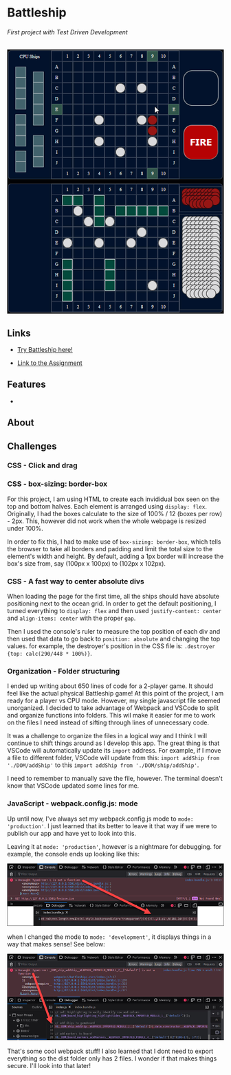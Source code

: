 # Battleship
###### First project with Test Driven Development

![](https://github.com/TYLPHE/TYLPHE/blob/main/readmeAssets/battleship.gif)

## Links
- [Try Battleship here!](https://TYLPHE.github.io/battleship/dist/)

- [Link to the Assignment](https://www.theodinproject.com/paths/full-stack-javascript/courses/javascript/lessons/battleship)

## Features
- 

## About


## Challenges
### CSS - Click and drag

### CSS - box-sizing: border-box
For this project, I am using HTML to create each invididual box seen on the top and bottom halves. Each element is arranged using `display: flex`. Originally, I had the boxes calculate to the size of 100% / 12 (boxes per row) - 2px. This, however did not work when the whole webpage is resized under 100%.

In order to fix this, I had to make use of `box-sizing: border-box`, which tells the browser to take all borders and padding and limit the total size to the element's width and height. By default, adding a 1px border will increase the box's size from, say (100px x 100px) to (102px x 102px).

### CSS - A fast way to center absolute divs
When loading the page for the first time, all the ships should have absolute positioning next to the ocean grid. In order to get the default positioning, I turned everything to `display: flex` and then used `justify-content: center` and `align-items: center` with the proper `gap`.

Then I used the console's ruler to measure the top position of each div and then used that data to go back to `position: absolute` and changing the top values. for example, the destroyer's position in the CSS file is: `.destroyer {top: calc(290/448 * 100%)}`.

### Organization - Folder structuring
I ended up writing about 650 lines of code for a 2-player game. It should feel like the actual physical Battleship game! At this point of the project, I am ready for a player vs CPU mode. However, my single javascript file seemed unorganized. I decided to take advantage of Webpack and VSCode to split and organize functions into folders. This wil make it easier for me to work on the files I need instead of sifting through lines of unnecessary code.

It was a challenge to organize the files in a logical way and I think I will continue to shift things around as I develop this app. The great thing is that VSCode will automatically update its `import` address. For example, if I move a file to different folder, VSCode will update from this: `import addShip from './DOM/addShip'` to this `import addShip from './DOM/ship/addShip'`.

I need to remember to manually save the file, however. The terminal doesn't know that VSCode updated some lines for me.

### JavaScript - webpack.config.js: mode
Up until now, I've always set my webpack.config.js mode to `mode: 'production'`. I just learned that its better to leave it that way if we were to publish our app and have yet to look into this.

Leaving it at `mode: 'production'`, however is a nightmare for debugging. for example, the console ends up looking like this:

![](https://github.com/TYLPHE/battleship/blob/main/readmeAssets/mode%20-%201.jpg)

when I changed the mode to `mode: 'development'`, it displays things in a way that makes sense! See below:

![](https://github.com/TYLPHE/battleship/blob/main/readmeAssets/mode%20-%202.jpg)

That's some cool webpack stuff! I also learned that I dont need to export everything so the dist folder only has 2 files. I wonder if that makes things secure. I'll look into that later!
